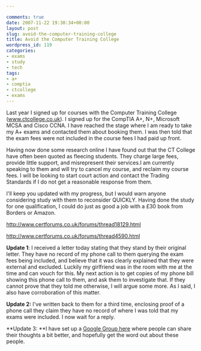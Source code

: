 ```yaml
---

comments: true
date: 2007-11-22 19:30:34+00:00
layout: post
slug: avoid-the-computer-training-college
title: Avoid the Computer Training College
wordpress_id: 119
categories:
- exams
- study
- tech
tags:
- a+
- comptia
- ctcollege
- exams
---
```


Last year I signed up for courses with the Computer Training College (www.ctcollege.co.uk).
I signed up for the CompTIA A+, N+, Microsoft MCSA and Cisco CCNA. I have reached the stage where I am ready to take my A+ exams and contacted them about booking them. I was then told that the exam fees were not included in the course fees I had paid up front.




Having now done some research online I have found out that the CT College have often been quoted as fleecing students. They charge large fees, provide little support, and misrepresent their services.I am currently speaking to them and will try to cancel my course, and reclaim my course fees. I will be looking to start court action and contact the Trading Standards if I do not get a reasonable response from them.




I'll keep you updated with my progress, but I would warn anyone considering study with them to reconsider QUICKLY. Having done the study for one qualification, I could do just as good a job with a £30 book from Borders or Amazon.




http://www.certforums.co.uk/forums/thread18129.html




http://www.certforums.co.uk/forums/thread4590.html




**Update 1**: I received a letter today stating that they stand by their original letter. They have no record of my phone call to them querying the exam fees being included, and believe that it was clearly explained that they were external and excluded. Luckily my girlfriend was in the room with me at the time and can vouch for this. My next action is to get copies of my phone bill showing this phone call to them, and ask them to investigate that. If they cannot prove that they told me otherwise, I will argue some more. As I said, I also have corroboration of this matter.




**Update 2:** I've written back to them for a third time, enclosing proof of a phone call they claim they have no record of where I was told that my exams were included. I now wait for a reply.




**Update 3: **I have set up a [Google Group here](http://groups.google.com/group/ct-college-complaints?) where people can share their thoughts a bit better, and hopefully get the word out about these people.
